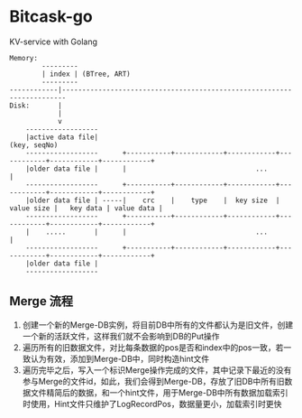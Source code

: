 # Bitcask-go
KV-service with Golang


```
Memory:
        ---------
        | index | (BTree, ART)
        ---------
------------|-----------------------------------------------------------------------
Disk:       |
            |
            v
    ------------------
    |active data file|                                                          (key, seqNo)
    ------------------      +-----------+------------+------------+------------+------------+------------+
    |older data file |      |                                ...                                         |
    ------------------      +-----------+------------+------------+------------+------------+------------+  
    |older data file | -----|    crc    |    type    |  key size  | value size |   key data | value data |   
    ------------------      +-----------+------------+------------+------------+------------+------------+
    |    .....       |      |                                ...                                         |
    ------------------      +-----------+------------+------------+------------+------------+------------+
    |older data file |
    ------------------

```


## Merge 流程

1. 创建一个新的Merge-DB实例，将目前DB中所有的文件都认为是旧文件，创建一个新的活跃文件，这样我们就不会影响到DB的Put操作
2. 遍历所有的旧数据文件，对比每条数据的pos是否和index中的pos一致，若一致认为有效，添加到Merge-DB中，同时构造hint文件
3. 遍历完毕之后，写入一个标识Merge操作完成的文件，其中记录下最近的没有参与Merge的文件id，如此，我们会得到Merge-DB，存放了旧DB中所有旧数据文件精简后的数据，和一个hint文件，用于Merge-DB中所有数据加载索引时使用，Hint文件只维护了LogRecordPos，数据量更小，加载索引时更快